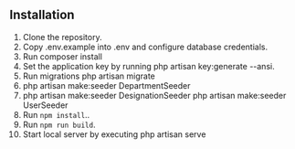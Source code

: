 





## Installation

1. Clone the repository.
2. Copy .env.example into .env and configure database credentials.
3. Run composer install
4. Set the application key by running php artisan key:generate --ansi.
5. Run migrations php artisan migrate
5. php artisan make:seeder DepartmentSeeder
5. php artisan make:seeder DesignationSeeder
php artisan make:seeder UserSeeder
6. Run `npm install`..
7. Run `npm run build`.
8. Start local server by executing php artisan serve

